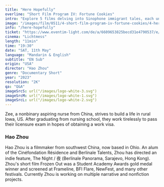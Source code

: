 ```yaml
---
title: "Here Hopefully"
overline: "Short Film Program IV: Fortune Cookies"
intro: "Explore 5 films delving into Sinophone immigrant tales, each unveiling unique diasporic fortunes. From Brooklyn to Portugal, Iowa City to Xinjiang. Dive into layered identities - gender/sexuality, an \"archive of feelings\"."
image: "/images/film/0511/4-short-film-program-iv-fortune-cookies/4-here-hopefully.jpg"
info: "/here-hopefully"
ticket: "https://www.eventim-light.com/de/a/6609653825becd31e4790537/e/661998c70809495cf25d229c"
cinema: "Lichtmess"
length: "11min"
time: "19:30"
date: "SAT, 11th May"
language: "Mandarin & English"
subtitle: "EN Sub"
origin: "USA"
director: "Hao Zhou"
genre: "Documentary Short"
year: "2023"
resolution: "2K"
qa: "Q&A"
imageSrcS: url("/images/logo-white-3.svg")
imageSrcM: url("/images/logo-white-1.svg")
imageSrcL: url("/images/logo-white-2.svg")
---
```


Zee, a nonbinary aspiring nurse from China, strives to build a life in rural Iowa, US. After graduating from nursing school, they work tirelessly to pass their licensure exam in hopes of obtaining a work visa.

### Hao Zhou
Hao Zhou is a filmmaker from southwest China, now based in Ohio. An alum of the Cinéfondation Résidence and Berlinale Talents, Zhou has directed an indie feature, The Night / 夜 (Berlinale Panorama, Sarajevo, Hong Kong). Zhou's short film Frozen Out was a Student Academy Awards gold medal winner and screened at Frameline, BFI Flare, NewFest, and many other festivals. Currently Zhou is working on multiple narrative and nonfiction projects.